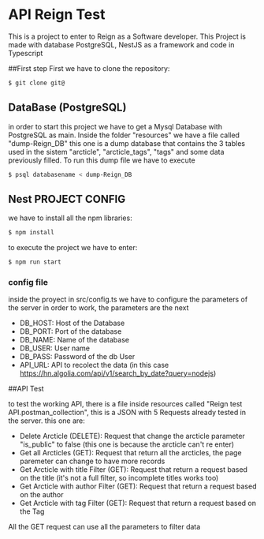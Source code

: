 
# API Reign Test

This is a project to enter to Reign as a Software developer.
This Project is made with database PostgreSQL,  NestJS as a framework and code in Typescript 

##First step
First we have to clone the repository:

```bash
$ git clone git@
```



## DataBase (PostgreSQL)

in order to start this project we have to get a Mysql Database with PostgreSQL as main. Inside the folder "resources" we have a file called "dump-Reign_DB" this one is a dump database that contains the 3 tables used in the sistem "arcticle", "arcticle_tags", "tags" and some  data previously filled.
To run this dump file we have to execute

```bash
$ psql databasename < dump-Reign_DB
```


## Nest PROJECT CONFIG

we have to install all the npm libraries:

```bash
$ npm install
```

to execute the project we have to enter:

```bash
$ npm run start
```

### config file

inside the proyect in src/config.ts we have to configure the parameters of the server in order to work, the parameters are the next

- DB_HOST: Host of the Database
- DB_PORT: Port of the database
- DB_NAME: Name of the database
- DB_USER: User name
- DB_PASS: Password of the db User
- API_URL: API to recolect the data (in this case https://hn.algolia.com/api/v1/search_by_date?query=nodejs)


##API Test

to test the working API, there is a file inside resources called "Reign test API.postman_collection", this is a JSON with 5 Requests already tested in the server. this one are:

- Delete Arcticle (DELETE): Request that change the arcticle parameter "is_public" to false (this one is because the arcticle can't re enter)
- Get all Arcticles (GET): Request that return all the arcticles, the page paremeter can change to have more records
- Get Arcticle with title Filter (GET): Request that return a request based on the title (it's not a full filter, so incomplete titles works too)
- Get Arcticle with author Filter (GET): Request that return a request based on the author
- Get Arcticle with tag Filter (GET): Request that return a request based on the Tag

All the GET request can use all the parameters to filter data 
